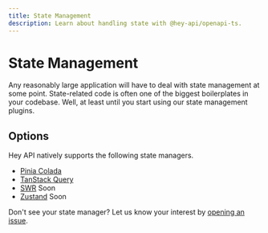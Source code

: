 ```yaml
---
title: State Management
description: Learn about handling state with @hey-api/openapi-ts.
---
```


# State Management

Any reasonably large application will have to deal with state management at some point. State-related code is often one of the biggest boilerplates in your codebase. Well, at least until you start using our state management plugins.

## Options

Hey API natively supports the following state managers.

- [Pinia Colada](/openapi-ts/plugins/pinia-colada)
- [TanStack Query](/openapi-ts/plugins/tanstack-query)
- [SWR](/openapi-ts/plugins/swr) <span data-soon>Soon</span>
- [Zustand](/openapi-ts/plugins/zustand) <span data-soon>Soon</span>

Don't see your state manager? Let us know your interest by [opening an issue](https://github.com/hey-api/openapi-ts/issues).

<!--@include: ../partials/examples.md-->
<!--@include: ../partials/sponsors.md-->
